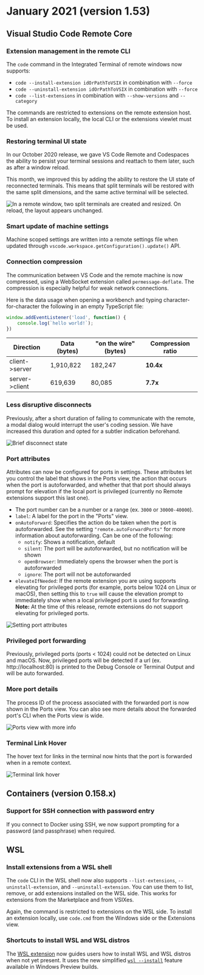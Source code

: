 # January 2021 (version 1.53)

## Visual Studio Code Remote Core

### Extension management in the remote CLI

The `code` command in the Integrated Terminal of remote windows now supports:

- `code --install-extension idOrPathToVSIX` in combination with `--force`
- `code --uninstall-extension idOrPathToVSIX` in combination with `--force`
- `code --list-extensions` in combination with `--show-versions` and `--category`

The commands are restricted to extensions on the remote extension host. To install an extension locally, the local CLI or the extensions viewlet must be used.

### Restoring terminal UI state

In our October 2020 release, we gave VS Code Remote and Codespaces the ability to persist your terminal sessions and reattach to them later, such as after a window reload.

This month, we improved this by adding the ability to restore the UI state of reconnected terminals. This means that split terminals will be restored with the same split dimensions, and the same active terminal will be selected.

![In a remote window, two split terminals are created and resized. On reload, the layout appears unchanged.](images/1_53/terminal-splits-persist.gif)

### Smart update of machine settings

Machine scoped settings are written into a remote settings file when updated through `vscode.workspace.getConfiguration().update()` API.

### Connection compression

The communication between VS Code and the remote machine is now compressed, using a WebSocket extension called `permessage-deflate`. The compression is especially helpful for weak network connections.

Here is the data usage when opening a workbench and typing character-for-character the following in an empty TypeScript file:

```ts
window.addEventListener('load', function() {
    console.log(`hello world!`);
})
```

| Direction | Data (bytes) | "on the wire" (bytes) | Compression ratio |
|---|---|---|---|
| client->server | 1,910,822 | 182,247 | **10.4x** |
| server->client | 619,639 | 80,085 | **7.7x** |

### Less disruptive disconnects

Previously, after a short duration of failing to communicate with the remote, a modal dialog would interrupt the user's coding session. We have increased this duration and opted for a subtler indication beforehand.

![Brief disconnect state](images/1_53/reconnecting.png)

### Port attributes

Attributes can now be configured for ports in settings. These attributes let you control the label that shows in the Ports view, the action that occurs when the port is autoforwarded, and whether that that port should always prompt for elevation if the local port is privileged (currently no Remote extensions support this last one).

* The port number can be a number or a range (ex. `3000` or `30000-40000`).
* `label`: A label for the port in the "Ports" view.
* `onAutoForward`: Specifies the action do be taken when the port is autoforwarded. See the setting `"remote.autoForwardPorts"` for more information about autoforwarding. Can be one of the following:
  * `notify`: Shows a notification, default
  * `silent`: The port will be autoforwarded, but no notification will be shown
  * `openBrowser`: Immediately opens the browser when the port is autoforwarded
  * `ignore`: The port will not be autoforwarded
* `elevateIfNeeded`: If the remote extension you are using supports elevating for privileged ports (for example, ports below 1024 on Linux or macOS), then setting this to `true` will cause the elevation prompt to immediately show when a local privileged port is used for forwarding. **Note:** At the time of this release, remote extensions do not support elevating for privileged ports.

![Setting port attributes](images/1_53/ports-attributes.gif)

### Privileged port forwarding

Previously, privileged ports (ports < 1024) could not be detected on Linux and macOS. Now, privileged ports will be detected if a url (ex. http://localhost:80) is printed to the Debug Console or Terminal Output and will be auto forwarded.

### More port details

The process ID of the process associated with the forwarded port is now shown in the Ports view. You can also see more details about the forwarded port's CLI when the Ports view is wide.

![Ports view with more info](images/1_53/ports-view-more-info.png)

### Terminal Link Hover

The hover text for links in the terminal now hints that the port is forwarded when in a remote context.

![Terminal link hover](images/1_53/terminal-link-hover.gif)

## Containers (version 0.158.x)

### Support for SSH connection with password entry

If you connect to Docker using SSH, we now support prompting for a password (and passphrase) when required.

## WSL

### Install extensions from a WSL shell

The `code` CLI in the WSL shell now also supports
`--list-extensions`, `--uninstall-extension`, and `--uninstall-extension`. You can use them to list, remove, or add extensions installed on the WSL side. This works for extensions from the Marketplace and from VSIXes.

Again, the command is restricted to extensions on the WSL side. To install an extension locally, use `code.cmd` from the Windows side or the Extensions view.

### Shortcuts to install WSL and WSL distros

The [WSL extension](https://marketplace.visualstudio.com/items?itemName=ms-vscode-remote.remote-wsl) now guides users how to install WSL and WSL distros when not yet present. It uses the new simplified [`wsl --install`](https://learn.microsoft.com/windows/wsl/install#install-wsl-command) feature available in Windows Preview builds.
